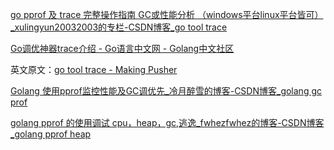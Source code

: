 [go pprof 及 trace 完整操作指南 GC或性能分析 （windows平台linux平台皆可）_xulingyun20032003的专栏-CSDN博客_go tool trace](https://blog.csdn.net/xulingyun20032003/article/details/79957117)

[Go调优神器trace介绍 - Go语言中文网 - Golang中文社区](https://studygolang.com/articles/9693)

英文原文：[go tool trace - Making Pusher](https://making.pusher.com/go-tool-trace/)



[Golang 使用pprof监控性能及GC调优先_冷月醉雪的博客-CSDN博客_golang gc prof](https://blog.csdn.net/lengyuezuixue/article/details/79753118?utm_medium=distribute.pc_relevant.none-task-blog-BlogCommendFromMachineLearnPai2-3.nonecase&depth_1-utm_source=distribute.pc_relevant.none-task-blog-BlogCommendFromMachineLearnPai2-3.nonecase)

[golang pprof 的使用调试 cpu，heap，gc,逃逸_fwhezfwhez的博客-CSDN博客_golang pprof heap](https://blog.csdn.net/fwhezfwhez/article/details/85684311?utm_medium=distribute.pc_relevant.none-task-blog-BlogCommendFromMachineLearnPai2-2.nonecase&depth_1-utm_source=distribute.pc_relevant.none-task-blog-BlogCommendFromMachineLearnPai2-2.nonecase)